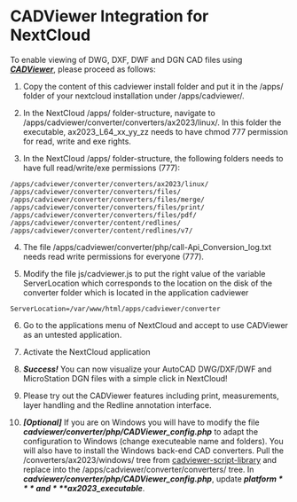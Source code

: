 # CADViewer Integration for NextCloud

To enable viewing of DWG, DXF, DWF and DGN CAD files using ***[CADViewer](https://www.cadviewer.com)***, please proceed as follows:

1. Copy the content of this cadviewer install folder and put it in the /apps/ folder of your nextcloud installation under /apps/cadviewer/.

2.  In the NextCloud /apps/ folder-structure, navigate to /apps/cadviewer/converter/converters/ax2023/linux/. In this folder the executable, ax2023_L64_xx_yy_zz  needs to have chmod 777 permission for read, write and exe rights.

3. In the NextCloud /apps/ folder-structure, the following folders needs to have full read/write/exe permissions (777):

```
/apps/cadviewer/converter/converters/ax2023/linux/
/apps/cadviewer/converter/converters/files/
/apps/cadviewer/converter/converters/files/merge/
/apps/cadviewer/converter/converters/files/print/
/apps/cadviewer/converter/converters/files/pdf/
/apps/cadviewer/converter/content/redlines/
/apps/cadviewer/converter/content/redlines/v7/
```


4. The file /apps/cadviewer/converter/php/call-Api_Conversion_log.txt  needs read write permissions for everyone (777).

5. Modify the file js/cadviewer.js to put the right value of the variable ServerLocation which corresponds to the location on the disk of the converter folder which is located in the application cadviewer
```
ServerLocation=/var/www/html/apps/cadviewer/converter
```
6. Go to the applications menu of NextCloud and accept to use CADViewer as an untested application. 

7. Activate the NextCloud application

8. ***Success!*** You can now visualize your AutoCAD DWG/DXF/DWF and MicroStation DGN files with a simple click in NextCloud!

9. Please try out the CADViewer features including print, measurements, layer handling and the Redline annotation interface.

10. ***[Optional]*** If you are on Windows you will have to modify the file ***cadviewer/converter/php/CADViewer_config.php*** to adapt the configuration to Windows (change executeable name and folders). You will also have to install the Windows back-end CAD converters. Pull the /converters/ax2023/windows/ tree from [cadviewer-script-library](https://github.com/CADViewer/cadviewer-script-library) and replace into the /apps/cadviewer/converter/converters/ tree. In ***cadviewer/converter/php/CADViewer_config.php***, update ***$platform*** and ***$ax2023_executable***.





